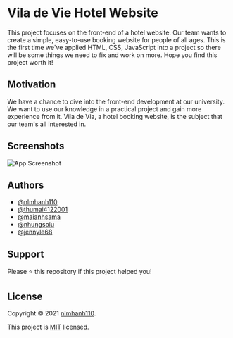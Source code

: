 # Vila de Vie Hotel Website

This project focuses on the front-end of a hotel website. Our team wants to create a simple, easy-to-use booking website for people of all ages. This is the first time we've applied HTML, CSS, JavaScript into a project so there will be some things we need to fix and work on more. Hope you find this project worth it!

## Motivation
We have a chance to dive into the front-end development at our university. We want to use our knowledge in a practical project and gain more experience from it. Vila de Via, a hotel booking website, is the subject that our team's all interested in.

## Screenshots

![App Screenshot](https://raw.githubusercontent.com/nlmhanh110/Vila-de-Vie/master/Media/Screenshot.gif)



## Authors

- [@nlmhanh110](https://github.com/nlmhanh110)
- [@thumai4122001](https://github.com/thumai4122001)
- [@maianhsama](https://github.com/maianhsama)
- [@nhungsoiu](https://github.com/nhungsoiu)
- [@jennyle68](https://github.com/jennyle68)


## Support

Please ⭐️ this repository if this project helped you!


## License
Copyright © 2021 [nlmhanh110](https://github.com/nlmhanh110).

This project is [MIT](https://github.com/nlmhanh110/Vila-de-Vie/blob/f6e96dd853f261e926bd9ca57fa458f5aa811bfa/LICENSE) licensed.

